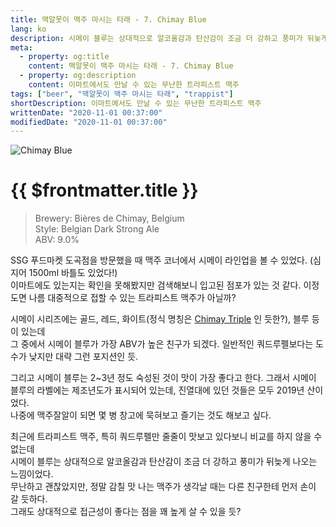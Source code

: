 ```yaml
---
title: 맥알못이 맥주 마시는 타래 - 7. Chimay Blue
lang: ko
description: 시메이 블루는 상대적으로 알코올감과 탄산감이 조금 더 강하고 풍미가 뒤늦게 나오는 느낌이었다. 무난하고 괜찮았지만, 정말 감칠 맛 나는 맥주가 생각날 때는 다른 친구한테 먼저 손이 갈 듯하다. 그래도 상대적으로 접근성이 좋다는 점을 꽤 높게 살 수 있을 듯
meta:
  - property: og:title
    content: 맥알못이 맥주 마시는 타래 - 7. Chimay Blue
  - property: og:description
    content: 이마트에서도 만날 수 있는 무난한 트라피스트 맥주
tags: ["beer", "맥알못이 맥주 마시는 타래", "trappist"]
shortDescription: 이마트에서도 만날 수 있는 무난한 트라피스트 맥주
writtenDate: "2020-11-01 00:37:00"
modifiedDate: "2020-11-01 00:37:00"
---
```


![Chimay Blue](/images/chimay-blue.png)

# {{ $frontmatter.title }}

> Brewery: Bières de Chimay, Belgium  
> Style: Belgian Dark Strong Ale  
> ABV: 9.0%

SSG 푸드마켓 도곡점을 방문했을 때 맥주 코너에서 시메이 라인업을 볼 수 있었다. (심지어 1500ml 바틀도 있었다!)  
이마트에도 있는지는 확인을 못해봤지만 검색해보니 입고된 점포가 있는 것 같다. 이정도면 나름 대중적으로 접할 수 있는 트라피스트 맥주가 아닐까?

시메이 시리즈에는 골드, 레드, 화이트(정식 명칭은 [Chimay Triple](https://chimay.com/en/bieres/blanche/) 인 듯한?), 블루 등이 있는데  
그 중에서 시메이 블루가 가장 ABV가 높은 친구가 되겠다. 일반적인 쿼드루펠보다는 도수가 낮지만 대략 그런 포지션인 듯.

그리고 시메이 블루는 2~3년 정도 숙성된 것이 맛이 가장 좋다고 한다. 그래서 시메이 블루의 라벨에는 제조년도가 표시되어 있는데, 진열대에 있던 것들은 모두 2019년 산이었다.  
나중에 맥주잘알이 되면 몇 병 창고에 묵혀보고 즐기는 것도 해보고 싶다.

최근에 트라피스트 맥주, 특히 쿼드루펠만 줄줄이 맛보고 있다보니 비교를 하지 않을 수 없는데  
시메이 블루는 상대적으로 알코올감과 탄산감이 조금 더 강하고 풍미가 뒤늦게 나오는 느낌이었다.  
무난하고 괜찮았지만, 정말 감칠 맛 나는 맥주가 생각날 때는 다른 친구한테 먼저 손이 갈 듯하다.  
그래도 상대적으로 접근성이 좋다는 점을 꽤 높게 살 수 있을 듯?
